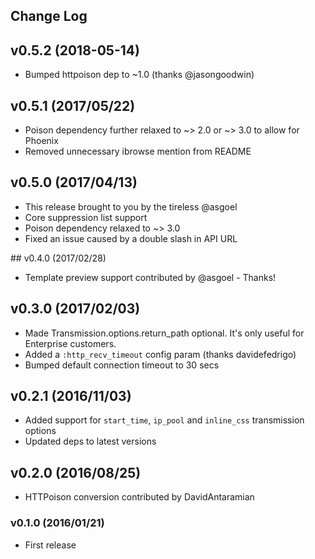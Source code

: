 ## Change Log

## v0.5.2 (2018-05-14)
- Bumped httpoison dep to ~1.0 (thanks @jasongoodwin)

## v0.5.1 (2017/05/22)
- Poison dependency further relaxed to ~> 2.0 or ~> 3.0 to allow for Phoenix
- Removed unnecessary ibrowse mention from README

## v0.5.0 (2017/04/13)
- This release brought to you by the tireless @asgoel
- Core suppression list support
- Poison dependency relaxed to ~> 3.0
- Fixed an issue caused by a double slash in API URL

## v0.4.0 (2017/02/28)
- Template preview support contributed by @asgoel - Thanks!

## v0.3.0 (2017/02/03)
- Made Transmission.options.return_path optional. It's only useful for Enterprise customers.
- Added a `:http_recv_timeout` config param (thanks davidefedrigo)
- Bumped default connection timeout to 30 secs

## v0.2.1 (2016/11/03)
- Added support for `start_time`, `ip_pool` and `inline_css` transmission options 
- Updated deps to latest versions

## v0.2.0 (2016/08/25)
- HTTPoison conversion contributed by DavidAntaramian

### v0.1.0 (2016/01/21)
- First release

